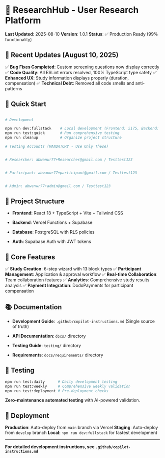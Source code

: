 # 🧠 ResearchHub - User Research Platform

**Last Updated**: 2025-08-10
**Version**: 1.0.1
**Status**: ✅ Production Ready (99% functionality)

## 🎉 Recent Updates (August 10, 2025)

✅ **Bug Fixes Completed**: Custom screening questions now display correctly
✅ **Code Quality**: All ESLint errors resolved, 100% TypeScript type safety
✅ **Enhanced UX**: Study information displays properly (duration, compensation)
✅ **Technical Debt**: Removed all code smells and anti-patterns

## 🚀 Quick Start

```bash

# Development

npm run dev:fullstack    # Local development (Frontend: 5175, Backend: 3003)
npm run test:quick       # Run comprehensive testing
npm run cleanup          # Organize project structure

# Testing Accounts (MANDATORY - Use Only These)


# Researcher: abwanwr77+Researcher@gmail.com / Testtest123


# Participant: abwanwr77+participant@gmail.com / Testtest123


# Admin: abwanwr77+admin@gmail.com / Testtest123

```

## 📁 Project Structure

- **Frontend**: React 18 + TypeScript + Vite + Tailwind CSS

- **Backend**: Vercel Functions + Supabase

- **Database**: PostgreSQL with RLS policies

- **Auth**: Supabase Auth with JWT tokens

## 🎯 Core Features

✅ **Study Creation**: 6-step wizard with 13 block types
✅ **Participant Management**: Application & approval workflow
✅ **Real-time Collaboration**: Team collaboration features
✅ **Analytics**: Comprehensive study results analysis
✅ **Payment Integration**: DodoPayments for participant compensation

## 📚 Documentation

- **Development Guide**: `.github/copilot-instructions.md` (Single source of truth)

- **API Documentation**: `docs/` directory

- **Testing Guide**: `testing/` directory

- **Requirements**: `docs/requirements/` directory

## 🧪 Testing

```bash
npm run test:daily      # Daily development testing
npm run test:weekly     # Comprehensive weekly validation
npm run test:deployment # Pre-deployment checks
```

**Zero-maintenance automated testing** with AI-powered validation.

## 🚀 Deployment

**Production**: Auto-deploy from `main` branch via Vercel
**Staging**: Auto-deploy from `develop` branch
**Local**: `npm run dev:fullstack` for fastest development

---

**For detailed development instructions, see `.github/copilot-instructions.md`**
